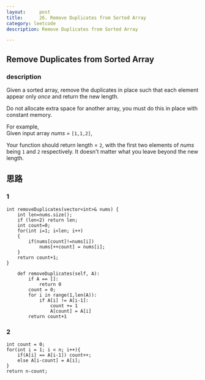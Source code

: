 ```yaml
---
layout:     post
title:      26. Remove Duplicates from Sorted Array
category: leetcode
description: Remove Duplicates from Sorted Array

---
```


## Remove Duplicates from Sorted Array
### description
<div class="question-content">
              <p></p><p>
Given a sorted array, remove the duplicates in place such that each element appear only <i>once</i> and return the new length.</p>

<p>
Do not allocate extra space for another array, you must do this in place with constant memory.
</p>

<p>
For example,<br>
Given input array <i>nums</i> = <code>[1,1,2]</code>,
</p>
<p>
Your function should return length = <code>2</code>, with the first two elements of <i>nums</i> being <code>1</code> and <code>2</code> respectively. It doesn't matter what you leave beyond the new length.
</p>
</div>

## 思路
### 1

```
int removeDuplicates(vector<int>& nums) {
    int len=nums.size();
    if (len<2) return len;
    int count=0;
    for(int i=1; i<len; i++)
    {
        if(nums[count]!=nums[i])
            nums[++count] = nums[i];         
    }
    return count+1;
}
```

```
    def removeDuplicates(self, A):
        if A == []:
            return 0
        count = 0;
        for i in range(1,len(A)):
            if A[i] != A[i-1]:
                count += 1
                A[count] = A[i]
        return count+1
```

### 2
```
int count = 0;
for(int i = 1; i < n; i++){
    if(A[i] == A[i-1]) count++;
    else A[i-count] = A[i];
}
return n-count;
```


